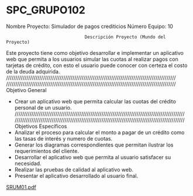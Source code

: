 # SPC_GRUPO102
Nombre Proyecto: Simulador de pagos crediticios
Número Equipo: 10

                                  Descripción Proyecto (Mundo del Proyecto)
Este proyecto tiene como objetivo desarrollar e implementar un aplicativo web que permita
a los usuarios simular las cuotas al realizar pagos con tarjetas de crédito, con esto el
usuario puede conocer con certeza el costo de la deuda adquirida.
////////////////////////////////////////////////////////////////////////////////////////////
////////////////////////////////////////////////////////////////////////////////////////////
Objetivo General
- Crear un aplicativo web que permita calcular las cuotas del crédito personal de un
usuario.
////////////////////////////////////////////////////////////////////////////////////////////
////////////////////////////////////////////////////////////////////////////////////////////
Objetivos Específicos
- Analizar el proceso para calcular el monto a pagar de un crédito como las tasas de
interés y numero de cuotas.
- Generar los diagramas correspondientes que permitan ilustrar los requerimientos
del cliente.
- Desarrollar el aplicativo web que permita al usuario satisfacer su necesidad.
- Realizar las pruebas de calidad al aplicativo web.
- Presentar el aplicativo desarrollado al usuario final.


[SRUM01.pdf](https://github.com/jeanlol0123/SPC_GRUPO10/files/9562268/SRUM01.pdf)

